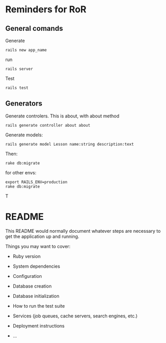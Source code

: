 # Reminders for RoR

## General comands
Generate
```
rails new app_name
```

run
```
rails server
```

Test
```
rails test
```

## Generators
Generate controlers. This is about, with about method
```
rails generate controller about about
```

Generate models:
```
rails generate model Lesson name:string description:text
```

Then:
```
rake db:migrate
```
for other envs:
```
export RAILS_ENV=production
rake db:migrate
```

T

# README

This README would normally document whatever steps are necessary to get the
application up and running.

Things you may want to cover:

* Ruby version

* System dependencies

* Configuration

* Database creation

* Database initialization

* How to run the test suite

* Services (job queues, cache servers, search engines, etc.)

* Deployment instructions

* ...
